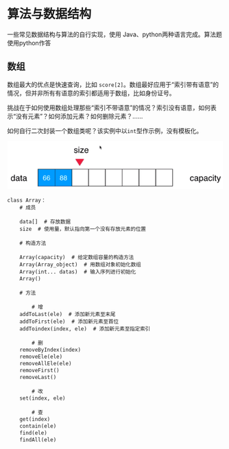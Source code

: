 # 算法与数据结构

一些常见数据结构与算法的自行实现，使用 Java、python两种语言完成。算法题使用python作答

## 数组

数组最大的优点是快速查询，比如 `score[2]`。数组最好应用于“索引带有语意”的情况，但并非所有有语意的索引都适用于数组，比如身份证号。

挑战在于如何使用数组处理那些“索引不带语意”的情况？索引没有语意，如何表示“没有元素”？如何添加元素？如何删除元素？......

如何自行二次封装一个数组类呢？该实例中以`int`型作示例，没有模板化。

![]( https://raw.githubusercontent.com/LibertyDream/diy_img_host/master/img/2019-07-03_array_structure.png)

```
class Array：
    # 成员
    
    data[]  # 存放数据
    size  # 使用量，默认指向第一个没有存放元素的位置
    
    # 构造方法
    
    Array(capacity)  # 给定数组容量的构造方法
    Array(Array_object)  # 用数组对象初始化数组
    Array(int... datas)  # 输入序列进行初始化
    Array()
    
    # 方法
    
   		# 增
   	addToLast(ele)  # 添加新元素至末尾
   	addToFirst(ele)  # 添加新元素至首位
   	addToindex(index, ele)  # 添加新元素至指定索引
   	
   		# 删
   	removeByIndex(index)
   	removeEle(ele)
   	removeAllEle(ele)
   	removeFirst()
   	removeLast()
    
    	# 改
    set(index, ele)
    
    	# 查
    get(index)
    contain(ele)
    find(ele)
    findAll(ele)
    
```



